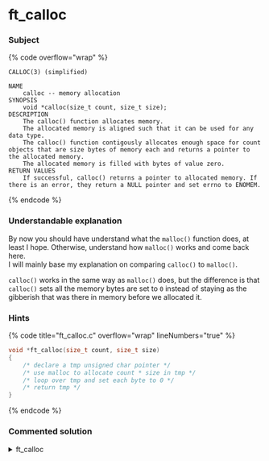 # ft\_calloc

### Subject

{% code overflow="wrap" %}
```
CALLOC(3) (simplified)

NAME
    calloc -- memory allocation
SYNOPSIS
    void *calloc(size_t count, size_t size);
DESCRIPTION
    The calloc() function allocates memory.
    The allocated memory is aligned such that it can be used for any data type.
    The calloc() function contigously allocates enough space for count objects that are size bytes of memory each and returns a pointer to the allocated memory.
    The allocated memory is filled with bytes of value zero.
RETURN VALUES
    If successful, calloc() returns a pointer to allocated memory. If there is an error, they return a NULL pointer and set errno to ENOMEM.
```
{% endcode %}

### Understandable explanation

By now you should have understand what the `malloc()` function does, at least I hope. Otherwise, understand how `malloc()` works and come back here.\
I will mainly base my explanation on comparing `calloc()` to `malloc()`.

`calloc()` works in the same way as `malloc()` does, but the difference is that `calloc()` sets all the memory bytes are set to `0` instead of staying as the gibberish that was there in memory before we allocated it.

### Hints

{% code title="ft_calloc.c" overflow="wrap" lineNumbers="true" %}
```c
void *ft_calloc(size_t count, size_t size)
{
    /* declare a tmp unsigned char pointer */
    /* use malloc to allocate count * size in tmp */
    /* loop over tmp and set each byte to 0 */
    /* return tmp */
}
```
{% endcode %}

### Commented  solution

<details>

<summary>ft_calloc</summary>

{% code title="ft_calloc.c" overflow="wrap" lineNumbers="true" %}
```c
#include "libft.h"

void *ft_calloc(size_t count, size_t size)
{
    unsigned char *tmp;
    size_t i;
    
    i = 0;
    /* allocating count * size bytes in memory with malloc */
    tmp = malloc(count * size);
    /* check if the memory was allocated */
    if (!tmp)
        return (NULL);
    /* loop over every allocated bytes and set it to 0 */
    while (i < count * size)
        tmp[i++] = 0;
    /* return the allocated memory */
    return (tmp);
}
```
{% endcode %}

</details>
